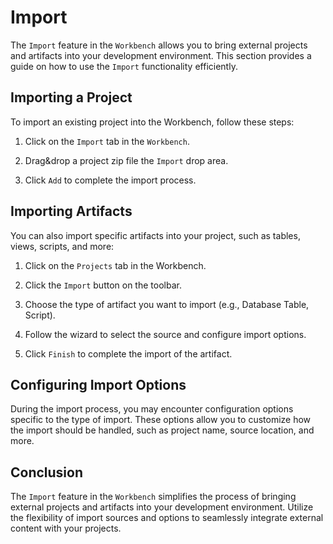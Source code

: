 # Import

The `Import` feature in the `Workbench` allows you to bring external projects and artifacts into your development environment. This section provides a guide on how to use the `Import` functionality efficiently.

## Importing a Project

To import an existing project into the Workbench, follow these steps:

1. Click on the `Import` tab in the `Workbench`.

2. Drag&drop a project zip file the `Import` drop area.

3. Click `Add` to complete the import process.

## Importing Artifacts

You can also import specific artifacts into your project, such as tables, views, scripts, and more:

1. Click on the `Projects` tab in the Workbench.

2. Click the `Import` button on the toolbar.

3. Choose the type of artifact you want to import (e.g., Database Table, Script).

4. Follow the wizard to select the source and configure import options.

5. Click `Finish` to complete the import of the artifact.

## Configuring Import Options

During the import process, you may encounter configuration options specific to the type of import. These options allow you to customize how the import should be handled, such as project name, source location, and more.

## Conclusion

The `Import` feature in the `Workbench` simplifies the process of bringing external projects and artifacts into your development environment. Utilize the flexibility of import sources and options to seamlessly integrate external content with your projects.

